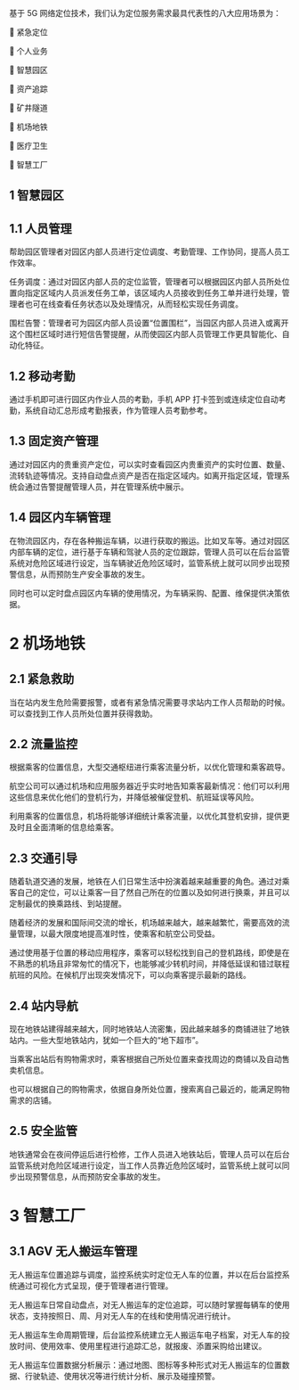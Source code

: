 基于 5G 网络定位技术，我们认为定位服务需求最具代表性的八大应用场景为：

 紧急定位

 个人业务

 智慧园区

 资产追踪

 矿井隧道

 机场地铁

 医疗卫生

 智慧工厂



## 1 智慧园区

## 1.1 人员管理

帮助园区管理者对园区内部人员进行定位调度、考勤管理、工作协同，提高人员工作效率。

任务调度：通过对园区内部人员的定位监管，管理者可以根据园区内部人员所处位置向指定区域内人员派发任务工单，该区域内人员接收到任务工单并进行处理，管理者也可在线查看任务状态以及处理情况，从而轻松实现任务调度。

围栏告警：管理者可为园区内部人员设置“位置围栏”，当园区内部人员进入或离开这个围栏区域时进行短信告警提醒，从而使园区内部人员管理工作更具智能化、自动化特征。

## 1.2 移动考勤

通过手机即可进行园区内作业人员的考勤，手机 APP 打卡签到或连续定位自动考勤，系统自动汇总形成考勤报表，作为管理人员考勤参考。

## 1.3 固定资产管理

通过对园区内的贵重资产定位，可以实时查看园区内贵重资产的实时位置、数量、流转轨迹等情况。支持自动盘点资产是否在指定区域内。如离开指定区域，管理系统会通过告警提醒管理人员，并在管理系统中展示。

## 1.4 园区内车辆管理

在物流园区内，存在各种搬运车辆，以进行获取的搬运。比如叉车等。通过对园区内部车辆的定位，进行基于车辆和驾驶人员的定位跟踪，管理人员可以在后台监管系统对危险区域进行设定，当车辆驶近危险区域时，监管系统上就可以同步出现预警信息，从而预防生产安全事故的发生。

同时也可以定时盘点园区内车辆的使用情况，为车辆采购、配置、维保提供决策依据。

# 2 机场地铁

## 2.1 紧急救助

当在站内发生危险需要报警，或者有紧急情况需要寻求站内工作人员帮助的时候。可以查找到工作人员所处位置并获得救助。

## 2.2 流量监控

根据乘客的位置信息，大型交通枢纽进行乘客流量分析，以优化管理和乘客疏导。

航空公司可以通过机场和应用服务器近乎实时地告知乘客最新情况：他们可以利用这些信息来优化他们的登机行为，并降低被催促登机、航班延误等风险。

利用乘客的位置信息，机场将能够详细统计乘客流量，以优化其登机安排，提供更及时且全面清晰的信息给乘客。

## 2.3 交通引导

随着轨道交通的发展，地铁在人们日常生活中扮演着越来越重要的角色。通过对乘客自己的定位，可以让乘客一目了然自己所在的位置以及如何进行换乘，并且可以定制最优的换乘路线、到站提醒。

随着经济的发展和国际间交流的增长，机场越来越大，越来越繁忙，需要高效的流量管理，以最大限度地提高准时性，使乘客和航空公司受益。

通过使用基于位置的移动应用程序，乘客可以轻松找到自己的登机路线，即使是在不熟悉的机场且非常匆忙的情况下，也能够减少转机时间，并降低延误和错过联程航班的风险。在候机厅出现突发情况下，可以向乘客提示最新的路线。

## 2.4 站内导航

现在地铁站建得越来越大，同时地铁站人流密集，因此越来越多的商铺进驻了地铁站内。一些大型地铁站内，犹如一个巨大的“地下超市”。

当乘客出站后有购物需求时，乘客根据自己所处位置来查找周边的商铺以及自动售卖机信息。

也可以根据自己的购物需求，依据自身所处位置，搜索离自己最近的，能满足购物需求的店铺。

## 2.5 安全监管

地铁通常会在夜间停运后进行检修，工作人员进入地铁站后，管理人员可以在后台监管系统对危险区域进行设定，当工作人员靠近危险区域时，监管系统上就可以同步出现预警信息，从而预防安全事故的发生。

# 3 智慧工厂

## 3.1 AGV 无人搬运车管理

无人搬运车位置追踪与调度，监控系统实时定位无人车的位置，并以在后台监控系统通过可视化方式呈现，便于管理者进行管理。

无人搬运车日常自动盘点，对无人搬运车的定位追踪，可以随时掌握每辆车的使用状态，支持按照日、周、月对无人车的在线和使用情况进行统计。

无人搬运车生命周期管理，后台监控系统建立无人搬运车电子档案，对无人车的投放时间、使用效率、使用里程进行追踪汇总，就报废、添置采购给出建议。

无人搬运车位置数据分析展示：通过地图、图标等多种形式对无人搬运车的位置数据、行驶轨迹、使用状况等进行统计分析、展示及碰撞预警。